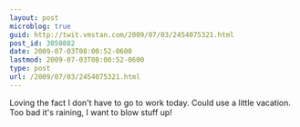 ```yaml
---
layout: post
microblog: true
guid: http://twit.vmstan.com/2009/07/03/2454075321.html
post_id: 3050882
date: 2009-07-03T08:00:52-0600
lastmod: 2009-07-03T08:00:52-0600
type: post
url: /2009/07/03/2454075321.html
---
```

Loving the fact I don't have to go to work today. Could use a little vacation. Too bad it's raining, I want to blow stuff up!
